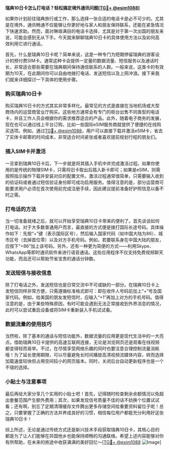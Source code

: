 **瑞典10日卡怎么打电话？轻松搞定境外通讯问题[[TG💪+ @esim1088](https://t.me/s/esim1088)]**

如果你计划前往瑞典旅行或工作，那么选择一张合适的电话卡是必不可少的。尤其是在境外，通讯畅通不仅能够让你更好地与家人和朋友保持联系，还能在紧急情况下快速求助。然而，面对琳琅满目的电话卡选择，尤其是对于第一次出国的朋友来说，可能会感到无从下手。今天就来聊聊瑞典10日卡的具体使用方法以及如何高效利用它进行通话。

首先，什么是瑞典10日卡呢？简单来说，这是一种专门为短期停留瑞典的游客设计的预付费SIM卡。通常这种卡会提供一定量的数据流量、短信服务以及通话时长，非常适合那些需要在瑞典期间保持通信联系的人群。一般来说，这类卡的有效期为10天，在此期间你可以自由地拨打电话、发送短信以及上网冲浪。接下来我们就来详细探讨一下具体的使用步骤。

### 购买瑞典10日卡

购买瑞典10日卡的方式其实非常多样化。最常见的方式是直接在当地机场或大型商场内的运营商营业厅购买。这些地方通常会有专门的柜台出售不同类型的电话卡，并且工作人员会根据你的需求推荐适合的产品。此外，随着电子商务的发展，现在也可以通过线上平台订购，比如一些国际eSIM服务商就提供了便捷的在线购买选项。例如，通过[TG💪+ @esim1088](https://t.me/s/esim1088)，用户可以直接下载并激活eSIM卡，省去了实体卡邮寄的时间成本，非常适合时间紧张或者喜欢提前规划行程的朋友们。

### 插入SIM卡并激活

一旦拿到瑞典10日卡后，下一步就是将其插入手机中并完成激活过程。如果你使用的是传统的物理SIM卡，只需将旧卡取出后插入新卡即可；如果是eSIM，则需按照指示操作下载并安装对应的配置文件。激活过程通常很简单，只需要输入收到的验证码或者通过短信验证身份即可成功启用服务。值得注意的是，部分运营商可能要求用户必须在首次使用前完成注册手续，因此建议提前准备好护照信息以备不时之需。

### 打电话的方法

当一切准备就绪之后，就可以开始享受瑞典10日卡带来的便利了。首先谈谈如何打电话。对于大多数普通用户而言，最直接的方式便是拨打国际长途号码。具体操作如下：先按“+”键（表示国际区号），然后输入国家代码（如中国大陆为86）、城市区号（去掉首位零）以及对方手机号码。例如，若要联系身在中国大陆的朋友，应按下“+86”加上该号码。另外，还有一种更为简便的方式——利用Skype、WhatsApp等即时通讯软件来进行语音通话。这些应用程序不仅支持免费视频聊天功能，而且还可以帮助节省宝贵的通话分钟数。

### 发送短信与接收信息

除了打电话之外，发送短信也是日常交流中不可或缺的一部分。在瑞典10日卡上发短信同样非常方便，只需遵循标准格式即可：即在收件人号码前加上“+”号及国家代码。例如，给美国的朋友发短信时，应输入“+1”再加上对方的手机号码。值得注意的是，由于某些特殊原因，有时可能会遇到无法正常接收到外界消息的情况，此时可以尝试重启设备或将SIM卡重新装入手机试试看。

### 数据流量的使用技巧

当然啦，除了基本的通话与短信功能外，数据流量的应用更是现代生活中的一大亮点。借助瑞典10日卡提供的高速互联网连接，无论是浏览网页还是观看在线视频都变得轻而易举。不过，在尽情享受网络乐趣的同时也要注意合理控制流量消耗哦！为了延长使用期限，可以尽量避免长时间播放高清视频流媒体内容，转而选择加载速度较快但占用空间较小的网页版本。同时，关闭后台自动更新程序也是一个不错的选择。

### 小贴士与注意事项

最后再给大家分享几个实用的小贴士吧！首先，记得随时检查剩余余额情况以免超出套餐范围产生额外费用；其次，如果发现信号质量不佳的话不妨换个位置试试看；还有啊，别忘了定期清理缓存文件腾出更多存储空间给重要资料留位子呢！总之，只要掌握了正确的方法并养成良好的习惯，相信每位用户都能充分利用好这张瑞典10日卡！

综上所述，无论是通过传统方式还是新兴技术手段获取瑞典10日卡，其核心目的都是为了让人们能够在异国他乡也能保持顺畅的沟通联络。希望上述内容能够对你有所帮助，在未来的旅途中收获满满的美好回忆～[[TG💪+ @esim1088](https://t.me/s/esim1088) ![Image](https://i.postimg.cc/4NQfJmqS/Snipaste-2025-05-13-00-14-12.png)]